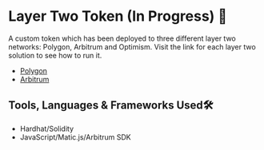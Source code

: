 # Layer Two Token (In Progress) 🔁
A custom token which has been deployed to three different layer two networks: Polygon, Arbitrum and Optimism. Visit the link for each layer two solution to see how to run it.
- [Polygon](https://github.com/zmeghji/L2Token/tree/main/Polygon)
- [Arbitrum](https://github.com/zmeghji/L2Token/tree/main/Arbitrum)

## Tools, Languages & Frameworks Used🛠️
- Hardhat/Solidity
- JavaScript/Matic.js/Arbitrum SDK
